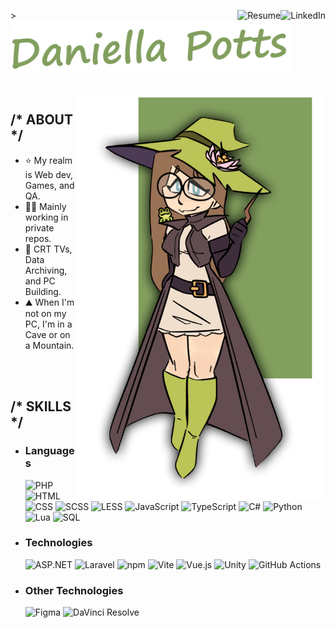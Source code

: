 <p>
    <a href="https://www.linkedin.com/in/DaniellaJPotts"><img align="right" src="https://img.shields.io/badge/LinkedIn-%230072b1?style=for-the-badge" alt="LinkedIn"></a>
    <a href=".github/README/Daniella%20Potts%2C%20CV%20-%20hidden.pdf"><img align="right" src="https://img.shields.io/badge/Resume-%23323330?style=for-the-badge" alt="Resume"></a>
</p>
<p>
    <picture>><img width="450" src=".github/README/Title.png"><picture>
</p>


<br>
<picture><img align="right" width="400" src=".github/README/Banner.png"></picture>

<h2>/* ABOUT */</h2>  
<ul>
    <li>⭐ My realm is Web dev, Games, and QA.</li>
    <li>🕵️‍♀️ Mainly working in private repos.</li>
    <li>💚 CRT TVs, Data Archiving, and PC Building.</li>
    <li>⛰️ When I'm not on my PC, I'm in a Cave or on a Mountain.</li>
</ul>


<br><br>
<h2>/* SKILLS */</h2>
<ul>
    <li>
        <h3>Languages</h3>
        <picture><img src="https://img.shields.io/badge/PHP-%23777BB4?style=for-the-badge&logo=php&logoColor=%23FFFFFF" alt="PHP"></picture>
        <picture><img src="https://img.shields.io/badge/HTML-%23E34F26?style=for-the-badge&logo=html5&logoColor=%23FFFFFF" alt="HTML"></picture>
        <picture><img src="https://img.shields.io/badge/CSS-%23663399?style=for-the-badge&logo=css&logoColor=%23FFFFFF" alt="CSS"></picture>
        <picture><img src="https://img.shields.io/badge/SCSS-%23CC6699?style=for-the-badge&logo=sass&logoColor=%23FFFFFF" alt="SCSS"></picture>
        <picture><img src="https://img.shields.io/badge/LESS-%231D365D?style=for-the-badge&logo=less&logoColor=%23FFFFFF" alt="LESS"></picture>
        <picture><img src="https://img.shields.io/badge/JavaScript-%23323330?style=for-the-badge&logo=javascript&logoColor=%23F7DF1E" alt="JavaScript"></picture>
        <picture><img src="https://img.shields.io/badge/TypeScript-%23007ACC?style=for-the-badge&logo=typescript&logoColor=%23FFFFFF" alt="TypeScript"></picture>
        <picture><img src="https://img.shields.io/badge/C%23-%23239120?style=for-the-badge" alt="C#"></picture>
        <picture><img src="https://img.shields.io/badge/Python-%233776AB?style=for-the-badge&logo=python&logoColor=%23FFFFFF" alt="Python"></picture>
        <picture><img src="https://img.shields.io/badge/Lua-%232C2D72?style=for-the-badge&logo=lua&logoColor=%23FFFFFF" alt="Lua"></picture>
        <picture><img src="https://img.shields.io/badge/SQL-%234479A1?style=for-the-badge&logo=mysql&logoColor=%23FFFFFF" alt="SQL"></picture>
    </li>
    <li>
        <h3>Technologies</h3>
        <picture><img src="https://img.shields.io/badge/ASP.NET-%23512BD4?style=for-the-badge&logo=.net&logoColor=%23FFFFFF" alt="ASP.NET"></picture>
        <picture><img src="https://img.shields.io/badge/Laravel-%23FF2D20?style=for-the-badge&logo=laravel&logoColor=%23FFFFFF" alt="Laravel"></picture>
        <picture><img src="https://img.shields.io/badge/npm-%23CB3837?style=for-the-badge&logo=npm&logoColor=%23FFFFFF" alt="npm"></picture>
        <picture><img src="https://img.shields.io/badge/Vite-%23646CFF?style=for-the-badge&logo=vite&logoColor=%23FFFFFF" alt="Vite"></picture>
        <picture><img src="https://img.shields.io/badge/Vue.js-%234FC08D?style=for-the-badge&logo=vue.js&logoColor=%23FFFFFF" alt="Vue.js"></picture>
        <picture><img src="https://img.shields.io/badge/Unity-%23323330?style=for-the-badge&logo=unity&logoColor=%23FFFFFF" alt="Unity"></picture>
        <picture><img src="https://img.shields.io/badge/GitHub_Actions-%232088FF?style=for-the-badge&logo=githubactions&logoColor=%23FFFFFF" alt="GitHub Actions"></picture>
    </li>
    <li>
        <h3>Other Technologies</h3>
        <picture><img src="https://img.shields.io/badge/Figma-%23F24E1E?style=for-the-badge&logo=figma&logoColor=%23FFFFFF" alt="Figma"></picture>
        <picture><img src="https://img.shields.io/badge/DaVinci_Resolve-%23233A51?style=for-the-badge&logo=davinciresolve&logoColor=%23FFFFFF" alt="DaVinci Resolve"></picture>
    </li>
</ul>

<br>
